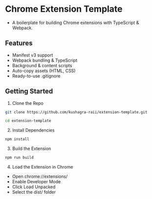 # Chrome Extension Template
- A boilerplate for building Chrome extensions with TypeScript & Webpack.

## Features
- Manifest v3 support
- Webpack bundling & TypeScript
- Background & content scripts
- Auto-copy assets (HTML, CSS)
- Ready-to-use .gitignore

## Getting Started
1. Clone the Repo
```sh
git clone https://github.com/kushagra-raii/extension-template.git

cd extension-template
```


2. Install Dependencies
```sh
npm install
```

3. Build the Extension

```sh
npm run build
```
4. Load the Extension in Chrome
- Open chrome://extensions/
- Enable Developer Mode
- Click Load Unpacked
- Select the dist/ folder
